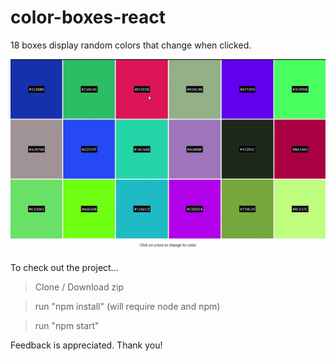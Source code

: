 # color-boxes-react

18 boxes display random colors that change when clicked.

![](color-boxes.gif)

To check out the project...

> Clone / Download zip

> run "npm install" (will require node and npm)

> run "npm start"

Feedback is appreciated. Thank you!
